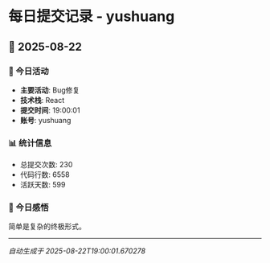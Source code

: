 # 每日提交记录 - yushuang

## 📅 2025-08-22

### 🎯 今日活动
- **主要活动**: Bug修复
- **技术栈**: React
- **提交时间**: 19:00:01
- **账号**: yushuang

### 📊 统计信息
- 总提交次数: 230
- 代码行数: 6558
- 活跃天数: 599

### 💭 今日感悟
简单是复杂的终极形式。

---
*自动生成于 2025-08-22T19:00:01.670278*
